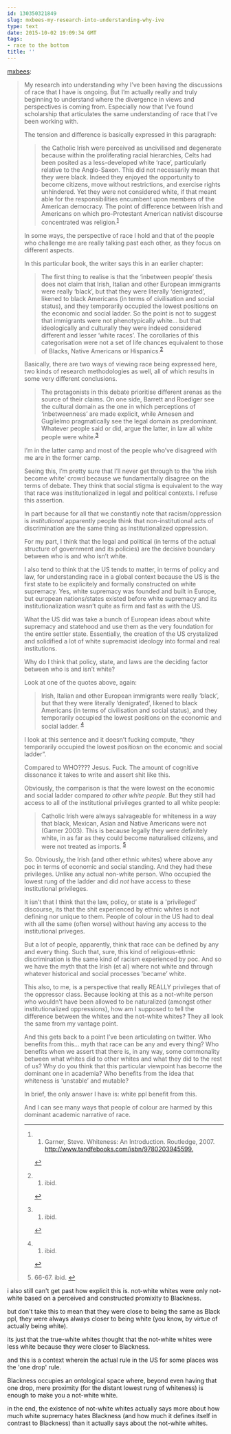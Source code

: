 ```yaml
---
id: 130350321849
slug: mxbees-my-research-into-understanding-why-ive
type: text
date: 2015-10-02 19:09:34 GMT
tags:
- race to the bottom
title: ''
---
```

<p><a class="tumblr_blog" href="http://mxbees.tumblr.com/post/130346034561">mxbees</a>:</p>
<blockquote>
<p><p>My research into understanding why I’ve been having the discussions of race that I have is ongoing. But I’m actually really and truly beginning to understand where the divergence in views and perspectives is coming from. Especially now that I’ve found scholarship that articulates the same understanding of race that I’ve been working with.</p>

<p>The tension and difference is basically expressed in this paragraph:</p>

<blockquote>
  <p>the Catholic Irish were perceived as uncivilised and degenerate because within the proliferating racial hierarchies, Celts had been posited as a less-developed white ‘race’, particularly relative to the Anglo-Saxon. This did not necessarily mean that they were black. Indeed they enjoyed the opportunity to become citizens, move without restrictions, and exercise rights unhindered. Yet they were not considered white, if that meant able for the responsibilities encumbent upon members of the American democracy. The point of difference between Irish and Americans on which pro-Protestant American nativist discourse concentrated was religion.<sup id="fnref:p130346034561-1"><a href="#fn:p130346034561-1" rel="footnote">1</a></sup></p>
</blockquote>

<p>In some ways, the perspective of race I hold and that of the people who challenge me are really talking past each other, as they focus on different aspects.</p>

<p>In this particular book, the writer says this in an earlier chapter:</p>

<blockquote>
  <p>The first thing to realise is that the ‘inbetween people’ thesis does not claim that Irish, Italian and other European immigrants were really ‘black’, but that they were literally ‘denigrated’, likened to black Americans (in terms of civilisation and social status), and they temporarily occupied the lowest positions on the economic and social ladder. So the point is not to suggest that immigrants were not phenotypically white… but that ideologically and culturally they were indeed considered different and lesser ‘white races’. The corollaries of this categorisation were not a set of life chances equivalent to those of Blacks, Native Americans or Hispanics.<sup id="fnref:p130346034561-2"><a href="#fn:p130346034561-2" rel="footnote">2</a></sup></p>
</blockquote>

<p>Basically, there are two ways of viewing race being expressed here, two kinds of research methodologies as well, all of which results in some very different conclusions.</p>

<blockquote>
  <p>The protagonists in this debate prioritise different arenas as the source of their claims. On one side, Barrett and Roediger see the cultural domain as the one in which perceptions of ‘inbetweenness’ are made explicit, while Arnesen and Guglielmo pragmatically see the legal domain as predominant. Whatever people said or did, argue the latter, in law all white people were white.<sup id="fnref:p130346034561-3"><a href="#fn:p130346034561-3" rel="footnote">3</a></sup></p>
</blockquote>

<p>I’m in the latter camp and most of the people who’ve disagreed with me are in the former camp.</p>

<p>Seeing this, I’m pretty sure that I’ll never get through to the ‘the irish become white’ crowd because we fundamentally disagree on the terms of debate. They think that social stigma is equivalent to the way that race was institutionalized in legal and political contexts. I refuse this assertion.</p>

<p>In part because for all that we constantly note that racism/oppression is <em>institutional</em> apparently people think that non-institutional acts of discrimination are the same thing as institutionalized oppression.</p>

<p>For my part, I think that the legal and political (in terms of the actual structure of government and its policies) are the decisive boundary between who is and who isn’t white.</p>

<p>I also tend to think that the US tends to matter, in terms of policy and law, for understanding race in a global context because the US is the first state to be explicitely and formally constructed on white supremacy. Yes, white supremacy was founded and built in Europe, but european nations/states existed before white supremacy and its institutionalization wasn’t quite as firm and fast as with the US.</p>

<p>What the US did was take a bunch of European ideas about white supremacy and statehood and use them as the very foundation for the entire settler state. Essentially, the creation of the US crystalized and solidified a lot of white supremacist ideology into formal and real institutions.</p>

<p>Why do I think that policy, state, and laws are the deciding factor between who is and isn’t white?</p>

<p>Look at one of the quotes above, again:</p>

<blockquote>
  <p>Irish, Italian and other European immigrants were really ‘black’, but that they were literally ‘denigrated’, likened to black Americans (in terms of civilisation and social status), and they temporarily occupied the lowest positions on the economic and social ladder. <sup id="fnref:p130346034561-4"><a href="#fn:p130346034561-4" rel="footnote">4</a></sup></p>
</blockquote>

<p>I look at this sentence and it doesn’t fucking compute, “they temporarily occupied the lowest positiosn on the economic and social ladder”.</p>

<p>Compared to WHO???? Jesus. Fuck. The amount of cognitive dissonance it takes to write and assert shit like this.</p>

<p>Obviously, the comparison is that the were lowest on the economic and social ladder compared <em>to other white people</em>. But they still had access to all of the institutional privileges granted to all white people:</p>

<blockquote>
  <p>Catholic Irish were always salvageable for whiteness in a way that black, Mexican, Asian and Native Americans were not (Garner 2003). This is because legally they were definitely white, in as far as they could become naturalised citizens, and were not treated as imports. <sup id="fnref:p130346034561-5"><a href="#fn:p130346034561-5" rel="footnote">5</a></sup></p>
</blockquote>

<p>So. Obviously, the Irish (and other ethnic whites) where above any poc in terms of economic and social standing. And they had these privileges. Unlike any actual non-white person. Who occupied the lowest rung of the ladder and did <em>not</em> have access to these institutional privileges.</p>

<p>It isn’t that I think that the law, policy, or state is a 'privileged’ discourse, its that the shit experienced by ethnic whites is not defining nor unique to them. People of colour in the US had to deal with all the same (often worse) without having any access to the institutional priveges.</p>

<p>But a lot of people, apparently, think that race can be defined by any and every thing. Such that, sure, this kind of religious-ethnic discrimination is the same kind of racism experienced by poc. And so we have the myth that the Irish (et al) where not white and through whatever historical and social processes 'became’ white.</p>

<p>This also, to me, is a perspective that really REALLY privileges that of the oppressor class. Because looking at this as a not-white person who wouldn’t have been allowed to be naturalized (amongst other institutionalized oppressions), how am I supposed to tell the difference between the whites and the not-white whites? They all look the same from my vantage point.</p>

<p>And this gets back to a point I’ve been articulating on twitter. Who benefits from this… myth that race can be any and every thing? Who benefits when we assert that there is, in any way, some commonality between what whites did to other whites and what they did to the rest of us? Why do you think that this particular viewpoint has become the dominant one in academia? Who benefits from the idea that whiteness is 'unstable’ and mutable?</p>

<p>In brief, the only answer I have is: white ppl benefit from this.</p>

<p>And I can see many ways that people of colour are harmed by this dominant academic narrative of race.</p>

<div class="footnotes">
<hr><ol><li id="fn:p130346034561-1">
<ol><li>Garner, Steve. Whiteness: An Introduction. Routledge, 2007. <a href="http://www.tandfebooks.com/isbn/9780203945599.">http://www.tandfebooks.com/isbn/9780203945599.</a>
</li>
</ol><p><a href="#fnref:p130346034561-1" rev="footnote">↩</a></p>
</li>

<li id="fn:p130346034561-2">
<ol><li>ibid.</li>
</ol><p><a href="#fnref:p130346034561-2" rev="footnote">↩</a></p>
</li>

<li id="fn:p130346034561-3">
<ol><li>ibid.</li>
</ol><p><a href="#fnref:p130346034561-3" rev="footnote">↩</a></p>
</li>

<li id="fn:p130346034561-4">
<ol><li>ibid.</li>
</ol><p><a href="#fnref:p130346034561-4" rev="footnote">↩</a></p>
</li>

<li id="fn:p130346034561-5">
<p>66-67. ibid. <a href="#fnref:p130346034561-5" rev="footnote">↩</a></p>
</li>

</ol></div></p>
</blockquote>

i also still can't get past how explicit this is. not-white whites were only not-white based on a perceived and constructed promixity to Blackness. 

but don't take this to mean that they were close to being the same as Black ppl, they were always always closer to being white (you know, by virtue of actually being white). 

its just that the true-white whites thought that the not-white whites were less white because they were closer to Blackness.

and this is a context wherein the actual rule in the US for some places was the 'one drop' rule.

Blackness occupies an ontological space where, beyond even having that one drop, mere proximity (for the distant lowest rung of whiteness) is enough to make you a not-white white.

in the end, the existence of not-white whites actually says more about how much white supremacy hates Blackness (and how much it defines itself in contrast to Blackness) than it actually says about the not-white whites.
